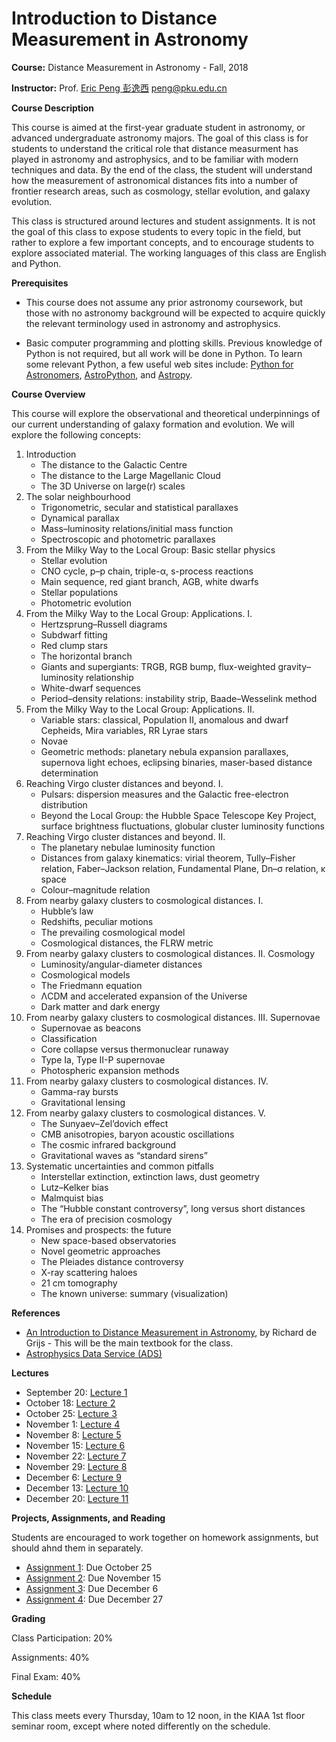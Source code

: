 # Introduction to Distance Measurement in Astronomy

**Course:** Distance Measurement in Astronomy - Fall, 2018

**Instructor:** Prof. [Eric Peng 彭逸西](http://kiaa.pku.edu.cn/~peng) <peng@pku.edu.cn>

**Course Description**


This course is aimed at the first-year graduate student in astronomy, or advanced undergraduate astronomy majors. The goal of this class is for students to understand the critical role that distance measurment has played in astronomy and astrophysics, and to be familiar with modern techniques and data. By the end of the class, the student will understand how the measurement of astronomical distances fits into a number of frontier research areas, such as cosmology, stellar evolution, and galaxy evolution.

This class is structured around lectures and student assignments. It is not the goal of this class to expose students to every topic in the field, but rather to explore a few important concepts, and to encourage students to explore associated material. The working languages of this class are English and Python. 

**Prerequisites**


   * This course does not assume any prior astronomy coursework, but those with no astronomy background will be expected to acquire quickly the relevant terminology used in astronomy and astrophysics.

   * Basic computer programming and plotting skills. Previous knowledge of Python is not required, but all work will be done in Python. To learn some relevant Python, a few useful web sites include: [Python for Astronomers](https://python4astronomers.github.io), [AstroPython](http://www.astropython.org/), and [Astropy](http://www.astropy.org/).

**Course Overview**

This course will explore the observational and theoretical underpinnings of our current understanding of galaxy formation and evolution. We will explore the following concepts:

1. Introduction
    * The distance to the Galactic Centre
    * The distance to the Large Magellanic Cloud
    * The 3D Universe on large(r) scales
2. The solar neighbourhood
    * Trigonometric, secular and statistical parallaxes
    * Dynamical parallax
    * Mass–luminosity relations/initial mass function
    * Spectroscopic and photometric parallaxes
3. From the Milky Way to the Local Group: Basic stellar physics
    * Stellar evolution
    * CNO cycle, p–p chain, triple-α, s-process reactions
    * Main sequence, red giant branch, AGB, white dwarfs
    * Stellar populations
    * Photometric evolution
4. From the Milky Way to the Local Group: Applications. I.
    * Hertzsprung–Russell diagrams
    * Subdwarf fitting
    * Red clump stars
    * The horizontal branch
    * Giants and supergiants: TRGB, RGB bump, flux-weighted gravity– luminosity relationship
    * White-dwarf sequences
    * Period–density relations: instability strip, Baade–Wesselink method
5. From the Milky Way to the Local Group: Applications. II.
    * Variable stars: classical, Population II, anomalous and dwarf Cepheids, Mira variables, RR Lyrae stars
    * Novae
    * Geometric methods: planetary nebula expansion parallaxes, supernova light echoes, eclipsing binaries, maser-based distance determination
6. Reaching Virgo cluster distances and beyond. I.
    * Pulsars: dispersion measures and the Galactic free-electron distribution
    * Beyond the Local Group: the Hubble Space Telescope Key Project, surface brightness fluctuations, globular cluster luminosity functions
7. Reaching Virgo cluster distances and beyond. II.
    * The planetary nebulae luminosity function
    * Distances from galaxy kinematics: virial theorem, Tully–Fisher relation, Faber–Jackson relation, Fundamental Plane, Dn–σ relation, κ space
    * Colour–magnitude relation
8. From nearby galaxy clusters to cosmological distances. I.
    * Hubble’s law
    * Redshifts, peculiar motions
    * The prevailing cosmological model
    * Cosmological distances, the FLRW metric
9. From nearby galaxy clusters to cosmological distances. II. Cosmology
    * Luminosity/angular-diameter distances
    * Cosmological models
    * The Friedmann equation
    * ΛCDM and accelerated expansion of the Universe
    * Dark matter and dark energy
10. From nearby galaxy clusters to cosmological distances. III. Supernovae
    * Supernovae as beacons
    * Classification
    * Core collapse versus thermonuclear runaway
    * Type Ia, Type II-P supernovae
    * Photospheric expansion methods
11. From nearby galaxy clusters to cosmological distances. IV. 
    * Gamma-ray bursts
    * Gravitational lensing
12. From nearby galaxy clusters to cosmological distances. V.
    * The Sunyaev–Zel’dovich effect
    * CMB anisotropies, baryon acoustic oscillations
    * The cosmic infrared background
    * Gravitational waves as “standard sirens”
13. Systematic uncertainties and common pitfalls
    * Interstellar extinction, extinction laws, dust geometry
    * Lutz–Kelker bias
    * Malmquist bias
    * The “Hubble constant controversy”, long versus short distances
    * The era of precision cosmology
14. Promises and prospects: the future
    * New space-based observatories
    * Novel geometric approaches
    * The Pleiades distance controversy
    * X-ray scattering haloes
    * 21 cm tomography
    * The known universe: summary (visualization)

**References**
   * [An Introduction to Distance Measurement in Astronomy](https://www.wiley.com/en-us/An+Introduction+to+Distance+Measurement+in+Astronomy-p-9780470511800), by Richard de Grijs - This will be the main textbook for the class.
   * [Astrophysics Data Service (ADS)](http://adsabs.harvard.edu/abstract_service.html)

**Lectures**

* September 20: [Lecture 1](https://kiaa.pku.edu.cn/~peng/teaching/distances18/Distances01-2018.pdf)
* October 18: [Lecture 2](https://kiaa.pku.edu.cn/~peng/teaching/distances18/Distances02-2018.pdf)
* October 25: [Lecture 3](https://kiaa.pku.edu.cn/~peng/teaching/distances18/Distances03-2018.pdf)
* November 1: [Lecture 4](https://kiaa.pku.edu.cn/~peng/teaching/distances18/Distances04-2018.pdf)
* November 8: [Lecture 5](https://kiaa.pku.edu.cn/~peng/teaching/distances18/Distances05-2018.pdf)
* November 15: [Lecture 6](https://kiaa.pku.edu.cn/~peng/teaching/distances18/Distances06-2018.pdf)
* November 22: [Lecture 7](https://kiaa.pku.edu.cn/~peng/teaching/distances18/Distances07-2018.pdf)
* November 29: [Lecture 8](https://kiaa.pku.edu.cn/~peng/teaching/distances18/Distances08-2018.pdf)
* December 6: [Lecture 9](https://kiaa.pku.edu.cn/~peng/teaching/distances18/Distances09-2018.pdf)
* December 13: [Lecture 10](https://kiaa.pku.edu.cn/~peng/teaching/distances18/Distances10-2018.pdf)
* December 20: [Lecture 11](https://kiaa.pku.edu.cn/~peng/teaching/distances18/Distances11-2018.pdf)

**Projects, Assignments, and Reading**

Students are encouraged to work together on homework assignments, but should ahnd them in separately.

* [Assignment 1](https://github.com/ewpeng/PKUdistances18/blob/master/Assignment01.md): Due October 25
* [Assignment 2](https://github.com/ewpeng/PKUdistances18/blob/master/Assignment02.md): Due November 15
* [Assignment 3](https://github.com/ewpeng/PKUdistances18/blob/master/Assignment03.md): Due December 6
* [Assignment 4](https://github.com/ewpeng/PKUdistances18/blob/master/Assignment04.md): Due December 27

**Grading**

Class Participation: 20%

Assignments: 40%

Final Exam: 40%

**Schedule**

This class meets every Thursday, 10am to 12 noon, in the KIAA 1st floor seminar room, except where noted differently on the schedule. 
